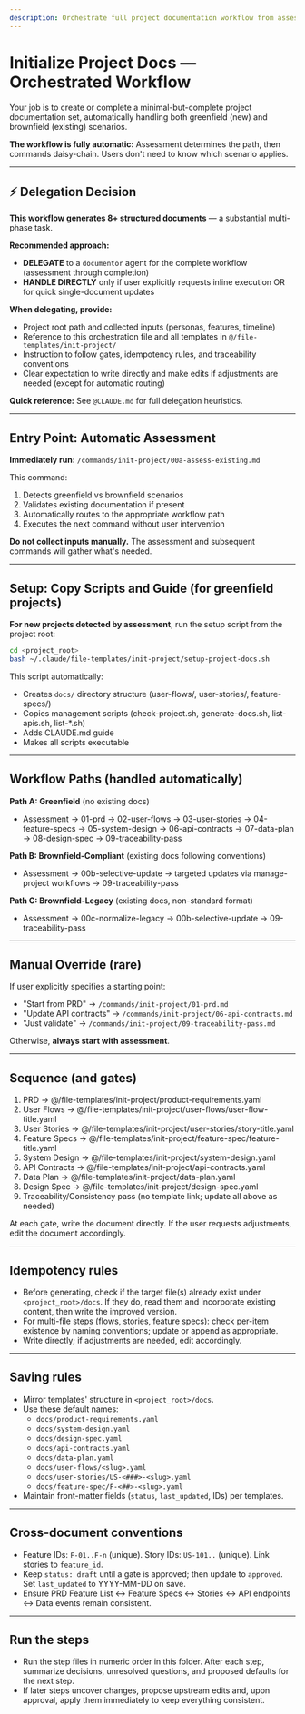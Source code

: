 ```yaml
---
description: Orchestrate full project documentation workflow from assessment through completion
---
```


# Initialize Project Docs — Orchestrated Workflow

Your job is to create or complete a minimal-but-complete project documentation set, automatically handling both greenfield (new) and brownfield (existing) scenarios.

**The workflow is fully automatic:** Assessment determines the path, then commands daisy-chain. Users don't need to know which scenario applies.

---

## ⚡ Delegation Decision

**This workflow generates 8+ structured documents** — a substantial multi-phase task.

**Recommended approach:**
- **DELEGATE** to a `documentor` agent for the complete workflow (assessment through completion)
- **HANDLE DIRECTLY** only if user explicitly requests inline execution OR for quick single-document updates

**When delegating, provide:**
- Project root path and collected inputs (personas, features, timeline)
- Reference to this orchestration file and all templates in `@/file-templates/init-project/`
- Instruction to follow gates, idempotency rules, and traceability conventions
- Clear expectation to write directly and make edits if adjustments are needed (except for automatic routing)

**Quick reference:** See `@CLAUDE.md` for full delegation heuristics.

---

## Entry Point: Automatic Assessment

**Immediately run:** `/commands/init-project/00a-assess-existing.md`

This command:
1. Detects greenfield vs brownfield scenarios
2. Validates existing documentation if present
3. Automatically routes to the appropriate workflow path
4. Executes the next command without user intervention

**Do not collect inputs manually.** The assessment and subsequent commands will gather what's needed.

---

## Setup: Copy Scripts and Guide (for greenfield projects)

**For new projects detected by assessment**, run the setup script from the project root:

```bash
cd <project_root>
bash ~/.claude/file-templates/init-project/setup-project-docs.sh
```

This script automatically:
- Creates `docs/` directory structure (user-flows/, user-stories/, feature-specs/)
- Copies management scripts (check-project.sh, generate-docs.sh, list-apis.sh, list-*.sh)
- Adds CLAUDE.md guide
- Makes all scripts executable

---

## Workflow Paths (handled automatically)

**Path A: Greenfield** (no existing docs)
- Assessment → 01-prd → 02-user-flows → 03-user-stories → 04-feature-specs → 05-system-design → 06-api-contracts → 07-data-plan → 08-design-spec → 09-traceability-pass

**Path B: Brownfield-Compliant** (existing docs following conventions)
- Assessment → 00b-selective-update → targeted updates via manage-project workflows → 09-traceability-pass

**Path C: Brownfield-Legacy** (existing docs, non-standard format)
- Assessment → 00c-normalize-legacy → 00b-selective-update → 09-traceability-pass

---

## Manual Override (rare)

If user explicitly specifies a starting point:
- "Start from PRD" → `/commands/init-project/01-prd.md`
- "Update API contracts" → `/commands/init-project/06-api-contracts.md`
- "Just validate" → `/commands/init-project/09-traceability-pass.md`

Otherwise, **always start with assessment**.

---

## Sequence (and gates)
1. PRD → @/file-templates/init-project/product-requirements.yaml
2. User Flows → @/file-templates/init-project/user-flows/user-flow-title.yaml
3. User Stories → @/file-templates/init-project/user-stories/story-title.yaml
4. Feature Specs → @/file-templates/init-project/feature-spec/feature-title.yaml
5. System Design → @/file-templates/init-project/system-design.yaml
6. API Contracts → @/file-templates/init-project/api-contracts.yaml
7. Data Plan → @/file-templates/init-project/data-plan.yaml
8. Design Spec → @/file-templates/init-project/design-spec.yaml
9. Traceability/Consistency pass (no template link; update all above as needed)

At each gate, write the document directly. If the user requests adjustments, edit the document accordingly.

---

## Idempotency rules
- Before generating, check if the target file(s) already exist under `<project_root>/docs`. If they do, read them and incorporate existing content, then write the improved version.
- For multi-file steps (flows, stories, feature specs): check per-item existence by naming conventions; update or append as appropriate.
- Write directly; if adjustments are needed, edit accordingly.

---

## Saving rules
- Mirror templates' structure in `<project_root>/docs`.
- Use these default names:
  - `docs/product-requirements.yaml`
  - `docs/system-design.yaml`
  - `docs/design-spec.yaml`
  - `docs/api-contracts.yaml`
  - `docs/data-plan.yaml`
  - `docs/user-flows/<slug>.yaml`
  - `docs/user-stories/US-<###>-<slug>.yaml`
  - `docs/feature-spec/F-<##>-<slug>.yaml`
- Maintain front-matter fields (`status`, `last_updated`, IDs) per templates.

---

## Cross-document conventions
- Feature IDs: `F-01..F-n` (unique). Story IDs: `US-101..` (unique). Link stories to `feature_id`.
- Keep `status: draft` until a gate is approved; then update to `approved`. Set `last_updated` to YYYY-MM-DD on save.
- Ensure PRD Feature List ↔ Feature Specs ↔ Stories ↔ API endpoints ↔ Data events remain consistent.

---

## Run the steps
- Run the step files in numeric order in this folder. After each step, summarize decisions, unresolved questions, and proposed defaults for the next step.
- If later steps uncover changes, propose upstream edits and, upon approval, apply them immediately to keep everything consistent.
